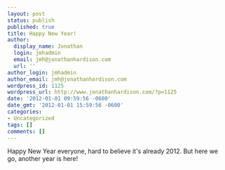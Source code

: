 ```yaml
---
layout: post
status: publish
published: true
title: Happy New Year!
author:
  display_name: Jonathan
  login: jmhadmin
  email: jmh@jonathanhardison.com
  url: ''
author_login: jmhadmin
author_email: jmh@jonathanhardison.com
wordpress_id: 1125
wordpress_url: http://www.jonathanhardison.com/?p=1125
date: '2012-01-01 09:59:56 -0600'
date_gmt: '2012-01-01 15:59:56 -0600'
categories:
- Uncategorized
tags: []
comments: []
---
```

<p>Happy New Year everyone, hard to believe it's already 2012. But here we go, another year is here!</p>
